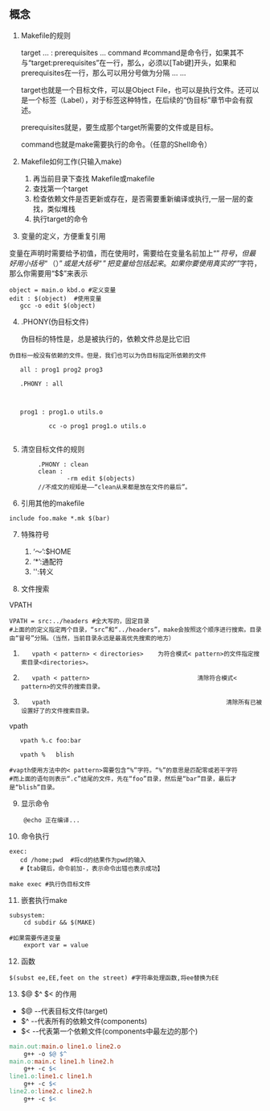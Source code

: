 ## 概念

1. Makefile的规则


    target ... : prerequisites ...
            command #command是命令行，如果其不与“target:prerequisites”在一行，那么，必须以[Tab键]开头，如果和prerequisites在一行，那么可以用分号做为分隔
            ...
            ...

    target也就是一个目标文件，可以是Object File，也可以是执行文件。还可以是一个标签（Label），对于标签这种特性，在后续的“伪目标”章节中会有叙述。

    prerequisites就是，要生成那个target所需要的文件或是目标。

    command也就是make需要执行的命令。（任意的Shell命令）
    
    
2. Makefile如何工作(只输入make)

   1. 再当前目录下查找 Makefile或makefile
   2. 查找第一个target
   3. 检查依赖文件是否更新或存在，是否需要重新编译或执行,一层一层的查找，类似堆栈
   4. 执行target的命令
   
3. 变量的定义，方便重复引用

变量在声明时需要给予初值，而在使用时，需要给在变量名前加上“$”符号，但最好用小括号“（）”或是大括号“{}”把变量给包括起来。如果你要使用真实的“$”字符，那么你需要用“$$”来表示

```shell
object = main.o kbd.o #定义变量
edit : $(object)  #使用变量
   gcc -o edit $(object)
```

4. .PHONY(伪目标文件)

    伪目标的特性是，总是被执行的，依赖文件总是比它旧
    
```shell
伪目标一般没有依赖的文件。但是，我们也可以为伪目标指定所依赖的文件

   all : prog1 prog2 prog3

   .PHONY : all

 

   prog1 : prog1.o utils.o

           cc -o prog1 prog1.o utils.o
           
```

5. 清空目标文件的规则

```shell
        .PHONY : clean
        clean :
                -rm edit $(objects)
        //不成文的规矩是——“clean从来都是放在文件的最后”。
```

6. 引用其他的makefile

```shell
include foo.make *.mk $(bar)
```
7. 特殊符号

   1. ‘～’:$HOME
   2. ‘*’:通配符
   3. '\':转义
   
8. 文件搜索

VPATH
```shell
VPATH = src:../headers #全大写的，固定目录
#上面的的定义指定两个目录，“src”和“../headers”，make会按照这个顺序进行搜索。目录由“冒号”分隔。（当然，当前目录永远是最高优先搜索的地方）

```


   1.        vpath < pattern> < directories>    为符合模式< pattern>的文件指定搜索目录<directories>。  
   2.        vpath < pattern>                              清除符合模式< pattern>的文件的搜索目录。   
   3.        vpath                                                 清除所有已被设置好了的文件搜索目录。
   
vpath
```
   vpath %.c foo:bar

   vpath %   blish
   
#vapth使用方法中的< pattern>需要包含“%”字符。“%”的意思是匹配零或若干字符
#而上面的语句则表示“.c”结尾的文件，先在“foo”目录，然后是“bar”目录，最后才是“blish”目录。
```
9. 显示命令

```shell
    @echo 正在编译...
```
10. 命令执行

```shell
exec:
   cd /home;pwd  #将cd的结果作为pwd的输入
   #【tab键后，命令前加-，表示命令出错也表示成功】
   
make exec #执行伪目标文件
```
11. 嵌套执行make

```shell
subsystem:
    cd subdir && $(MAKE)
    
#如果需要传递变量
    export var = value
```

12. 函数

```shell
$(subst ee,EE,feet on the street) #字符串处理函数,将ee替换为EE

```

13. $@ $^ $< 的作用
- $@ --代表目标文件(target)
- $^ --代表所有的依赖文件(components)
- $< --代表第一个依赖文件(components中最左边的那个)
```makefile
main.out:main.o line1.o line2.o
	g++ -o $@ $^
main.o:main.c line1.h line2.h
	g++ -c $<
line1.o:line1.c line1.h
	g++ -c $<
line2.o:line2.c line2.h
	g++ -c $<
```









   
   